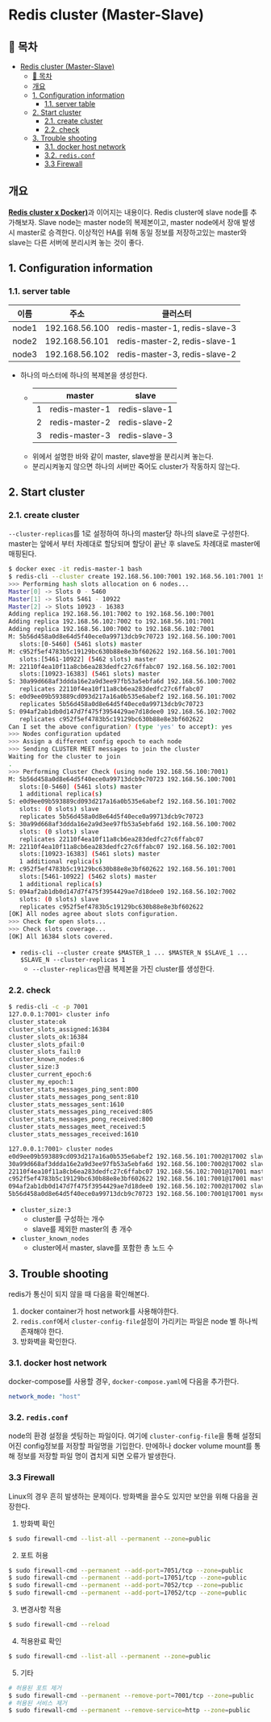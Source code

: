 # Redis cluster (Master-Slave)

## 🎁 목차
- [Redis cluster (Master-Slave)](#redis-cluster-master-slave)
  - [🎁 목차](#-목차)
  - [개요](#개요)
  - [1. Configuration information](#1-configuration-information)
    - [1.1. server table](#11-server-table)
  - [2. Start cluster](#2-start-cluster)
    - [2.1. create cluster](#21-create-cluster)
    - [2.2. check](#22-check)
  - [3. Trouble shooting](#3-trouble-shooting)
    - [3.1. docker host network](#31-docker-host-network)
    - [3.2. `redis.conf`](#32-redisconf)
    - [3.3 Firewall](#33-firewall)

## 개요
[**Redis cluster x Docker)**](https://velog.io/@rivernine/redis-cluster-x-docker)과 이어지는 내용이다.
Redis cluster에 slave node를 추가해보자.
Slave node는 master node의 복제본이고, master node에서 장애 발생 시 master로 승격한다.
이상적인 HA를 위해 동일 정보를 저장하고있는 master와 slave는 다른 서버에 분리시켜 놓는 것이 좋다.

## 1. Configuration information
### 1.1. server table
|이름|주소|클러스터|
|:-:|:-:|:-:|
|node1|192.168.56.100|redis-master-1, redis-slave-3|
|node2|192.168.56.101|redis-master-2, redis-slave-1|
|node3|192.168.56.102|redis-master-3, redis-slave-2|

- 하나의 마스터에 하나의 복제본을 생성한다.
  - ||master|slave|
    |:-:|:-:|:-:|
    |1|redis-master-1|redis-slave-1|
    |2|redis-master-2|redis-slave-2|
    |3|redis-master-3|redis-slave-3|
  - 위에서 설명한 바와 같이 master, slave쌍을 분리시켜 놓는다.
  - 분리시켜놓지 않으면 하나의 서버만 죽어도 cluster가 작동하지 않는다.

## 2. Start cluster
### 2.1. create cluster
`--cluster-replicas`를 1로 설정하여 하나의 master당 하나의 slave로 구성한다.
master는 앞에서 부터 차례대로 할당되며 할당이 끝난 후 slave도 차례대로 master에 매핑된다.

```sh
$ docker exec -it redis-master-1 bash
$ redis-cli --cluster create 192.168.56.100:7001 192.168.56.101:7001 192.168.56.102:7001 192.168.56.100:7002 192.168.56.101:7002 192.168.56.102:7002 --cluster-replicas 1
>>> Performing hash slots allocation on 6 nodes...
Master[0] -> Slots 0 - 5460
Master[1] -> Slots 5461 - 10922
Master[2] -> Slots 10923 - 16383
Adding replica 192.168.56.101:7002 to 192.168.56.100:7001
Adding replica 192.168.56.102:7002 to 192.168.56.101:7001
Adding replica 192.168.56.100:7002 to 192.168.56.102:7001
M: 5b56d458a0d8e64d5f40ece0a99713dcb9c70723 192.168.56.100:7001
   slots:[0-5460] (5461 slots) master
M: c952f5ef4783b5c19129bc630b88e8e3bf602622 192.168.56.101:7001
   slots:[5461-10922] (5462 slots) master
M: 22110f4ea10f11a8cb6ea283dedfc27c6ffabc07 192.168.56.102:7001
   slots:[10923-16383] (5461 slots) master
S: 30a99d668af3ddda16e2a9d3ee97fb53a5ebfa6d 192.168.56.100:7002
   replicates 22110f4ea10f11a8cb6ea283dedfc27c6ffabc07
S: e0d9ee09b593889cd093d217a16a0b535e6abef2 192.168.56.101:7002
   replicates 5b56d458a0d8e64d5f40ece0a99713dcb9c70723
S: 094af2ab1db0d147d7f475f3954429ae7d18dee0 192.168.56.102:7002
   replicates c952f5ef4783b5c19129bc630b88e8e3bf602622
Can I set the above configuration? (type 'yes' to accept): yes
>>> Nodes configuration updated
>>> Assign a different config epoch to each node
>>> Sending CLUSTER MEET messages to join the cluster
Waiting for the cluster to join
.
>>> Performing Cluster Check (using node 192.168.56.100:7001)
M: 5b56d458a0d8e64d5f40ece0a99713dcb9c70723 192.168.56.100:7001
   slots:[0-5460] (5461 slots) master
   1 additional replica(s)
S: e0d9ee09b593889cd093d217a16a0b535e6abef2 192.168.56.101:7002
   slots: (0 slots) slave
   replicates 5b56d458a0d8e64d5f40ece0a99713dcb9c70723
S: 30a99d668af3ddda16e2a9d3ee97fb53a5ebfa6d 192.168.56.100:7002
   slots: (0 slots) slave
   replicates 22110f4ea10f11a8cb6ea283dedfc27c6ffabc07
M: 22110f4ea10f11a8cb6ea283dedfc27c6ffabc07 192.168.56.102:7001
   slots:[10923-16383] (5461 slots) master
   1 additional replica(s)
M: c952f5ef4783b5c19129bc630b88e8e3bf602622 192.168.56.101:7001
   slots:[5461-10922] (5462 slots) master
   1 additional replica(s)
S: 094af2ab1db0d147d7f475f3954429ae7d18dee0 192.168.56.102:7002
   slots: (0 slots) slave
   replicates c952f5ef4783b5c19129bc630b88e8e3bf602622
[OK] All nodes agree about slots configuration.
>>> Check for open slots...
>>> Check slots coverage...
[OK] All 16384 slots covered.
```
- `redis-cli --cluster create $MASTER_1 ... $MASTER_N $SLAVE_1 ... $SLAVE_N --cluster-replicas 1`
  - `--cluster-replicas`만큼 복제본을 가진 cluster를 생성한다.


### 2.2. check
```sh
$ redis-cli -c -p 7001
127.0.0.1:7001> cluster info
cluster_state:ok
cluster_slots_assigned:16384
cluster_slots_ok:16384
cluster_slots_pfail:0
cluster_slots_fail:0
cluster_known_nodes:6
cluster_size:3
cluster_current_epoch:6
cluster_my_epoch:1
cluster_stats_messages_ping_sent:800
cluster_stats_messages_pong_sent:810
cluster_stats_messages_sent:1610
cluster_stats_messages_ping_received:805
cluster_stats_messages_pong_received:800
cluster_stats_messages_meet_received:5
cluster_stats_messages_received:1610

127.0.0.1:7001> cluster nodes
e0d9ee09b593889cd093d217a16a0b535e6abef2 192.168.56.101:7002@17002 slave 5b56d458a0d8e64d5f40ece0a99713dcb9c70723 0 1624430604104 1 connected
30a99d668af3ddda16e2a9d3ee97fb53a5ebfa6d 192.168.56.100:7002@17002 slave 22110f4ea10f11a8cb6ea283dedfc27c6ffabc07 0 1624430604000 3 connected
22110f4ea10f11a8cb6ea283dedfc27c6ffabc07 192.168.56.102:7001@17001 master - 0 1624430604000 3 connected 10923-16383
c952f5ef4783b5c19129bc630b88e8e3bf602622 192.168.56.101:7001@17001 master - 0 1624430604306 2 connected 5461-10922
094af2ab1db0d147d7f475f3954429ae7d18dee0 192.168.56.102:7002@17002 slave c952f5ef4783b5c19129bc630b88e8e3bf602622 0 1624430603000 2 connected
5b56d458a0d8e64d5f40ece0a99713dcb9c70723 192.168.56.100:7001@17001 myself,master - 0 1624430603000 1 connected 0-5460
```
- `cluster_size:3`
  - cluster를 구성하는 개수
  - slave를 제외한 master의 총 개수
- `cluster_known_nodes`
  - cluster에서 master, slave를 포함한 총 노드 수

## 3. Trouble shooting
redis가 통신이 되지 않을 때 다음을 확인해본다.
1. docker container가 host network를 사용해야한다.
2. `redis.conf`에서 `cluster-config-file`설정이 가리키는 파일은 node 별 하나씩 존재해야 한다.
3. 방화벽을 확인한다.

### 3.1. docker host network
docker-compose를 사용할 경우, `docker-compose.yaml`에 다음을 추가한다.
```yaml
network_mode: "host"   
```

### 3.2. `redis.conf`
node의 환경 설정을 셋팅하는 파일이다.
여기에 `cluster-config-file`을 통해 설정되어진 config정보를 저장할 파일명을 기입한다.
만에하나 docker volume mount를 통해 정보를 저장할 파일 명이 겹치게 되면 오류가 발생한다.

### 3.3 Firewall
Linux의 경우 흔히 발생하는 문제이다.
방화벽을 끌수도 있지만 보안을 위해 다음을 권장한다.

1. 방화벽 확인
```sh
$ sudo firewall-cmd --list-all --permanent --zone=public
```

2. 포트 허용
```sh
$ sudo firewall-cmd --permanent --add-port=7051/tcp --zone=public
$ sudo firewall-cmd --permanent --add-port=17051/tcp --zone=public
$ sudo firewall-cmd --permanent --add-port=7052/tcp --zone=public
$ sudo firewall-cmd --permanent --add-port=17052/tcp --zone=public
```

3. 변경사항 적용
```sh
$ sudo firewall-cmd --reload
```

4. 적용완료 확인
```sh
$ sudo firewall-cmd --list-all --permanent --zone=public
```

5. 기타
```sh
# 허용된 포트 제거
$ sudo firewall-cmd --permanent --remove-port=7001/tcp --zone=public
# 허용된 서비스 제거
$ sudo firewall-cmd --permanent --remove-service=http --zone=public
```